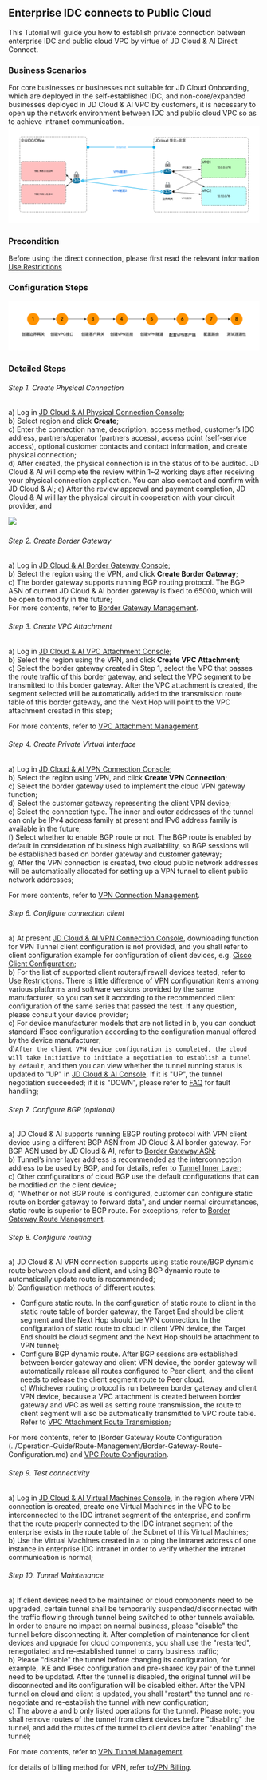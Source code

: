 ## Enterprise IDC connects to Public Cloud
This Tutorial will guide you how to establish private connection between enterprise IDC and public cloud VPC by virtue of JD Cloud & AI Direct Connect.

### Business Scenarios
For core businesses or businesses not suitable for JD Cloud Onboarding, which are deployed in the self-established IDC, and non-core/expanded businesses deployed in JD Cloud & AI VPC by customers, it is necessary to open up the network environment between IDC and public cloud VPC so as to achieve intranet communication.</br>
![](../../../../image/Networking/VPN/Getting-Started/connection-into-idc.png)

### Precondition
Before using the direct connection, please first read the relevant information [Use Restrictions](../Introduction/Restrictions.md)

### Configuration Steps
![](../../../../image/Networking/VPN/Getting-Started/connection-into-idc-step.png)

### Detailed Steps
###### Step 1. Create Physical Connection
a) Log in [JD Cloud & AI Physical Connection Console](https://cns-console.jdcloud.com/host/physicalConnection/list);  </br>
b) Select region and click **Create**;</br>
c) Enter the connection name, description, access method, customer’s IDC address, partners/operator (partners access), access point (self-service access), optional customer contacts and contact information, and create physical connection;</br>
d) After created, the physical connection is in the status of to be audited. JD Cloud & AI will complete the review within 1~2 working days after receiving your physical connection application. You can also contact and confirm with JD Cloud & AI;
e) After the review approval and payment completion, JD Cloud & AI will lay the physical circuit in cooperation with your circuit provider, and

![](../../../../../image/Networking/VPN/Operation-Guide/create-vpnconnection.png)




###### Step 2. Create Border Gateway

a) Log in [JD Cloud & AI Border Gateway Console](https://cns-console.jdcloud.com/host/borderGateway/list);  </br>
b) Select the region using the VPN, and click **Create Border Gateway**;</br>
c) The border gateway supports running BGP routing protocol. The BGP ASN of current JD Cloud & AI border gateway is fixed to 65000, which will be open to modify in the future;</br>
For more contents, refer to [Border Gateway Management](../Operation-Guide/Border-Gateway-Management/Border-Gateway-Configuration.md).

###### Step 3. Create VPC Attachment
a) Log in [JD Cloud & AI VPC Attachment Console](https://cns-console.jdcloud.com/host/vpcAttachment/list);  </br>
b) Select the region using the VPN, and click **Create VPC Attachment**;</br>
c) Select the border gateway created in Step 1, select the VPC that passes the route traffic of this border gateway, and select the VPC segment to be transmitted to this border gateway. After the VPC attachment is created, the segment selected will be automatically added to the transmission route table of this border gateway, and the Next Hop will point to the VPC attachment created in this step;</br>

For more contents, refer to [VPC Attachment Management](../Operation-Guide/Border-Gateway-Management/VPC-Attachment-Configuration.md).

###### Step 4. Create Private Virtual Interface
a) Log in [JD Cloud & AI VPN Connection Console](https://cns-console.jdcloud.com/host/vpnConnection/list);  </br>
b) Select the region using VPN, and click **Create VPN Connection**;</br>
c) Select the border gateway used to implement the cloud VPN gateway function;</br>
d) Select the customer gateway representing the client VPN device;</br>
e) Select the connection type. The inner and outer addresses of the tunnel can only be IPv4 address family at present and IPv6 address family is available in the future;</br>
f) Select whether to enable BGP route or not. The BGP route is enabled by default in consideration of business high availability, so BGP sessions will be established based on border gateway and customer gateway;</br>
g) After the VPN connection is created, two cloud public network addresses will be automatically allocated for setting up a VPN tunnel to client public network addresses;</br>

For more contents, refer to [VPN Connection Management](../Operation-Guide/VPN-Connection-Management/VPN-Connection-Configuration.md).

###### Step 6. Configure connection client
a) At present [JD Cloud & AI VPN Connection Console](https://cns-console.jdcloud.com/host/vpnConnection/list), downloading function for VPN Tunnel client configuration is not provided, and you shall refer to client configuration example for configuration of client devices, e.g. [Cisco Client Configuration](../Operation-Guide/Client-Site-Configuration/Cisco-Configuration.md);</br>
b) For the list of supported client routers/firewall devices tested, refer to [Use Restrictions](../Introduction/Restrictions.md). There is little difference of VPN configuration items among various platforms and software versions provided by the same manufacturer, so you can set it according to the recommended client configuration of the same series that passed the test. If any question, please consult your device provider;</br>
c) For device manufacturer models that are not listed in b, you can conduct standard IPsec configuration according to the configuration manual offered by the device manufacturer;</br>
d)``After the client VPN device configuration is completed, the cloud will take initiative to initiate a negotiation to establish a tunnel by default``, and then you can view whether the tunnel running status is updated to "UP" in [JD Cloud & AI Console](https://console.jdcloud.com/overview). If it is "UP", the tunnel negotiation succeeded; if it is "DOWN", please refer to [FAQ](../FAQ/FAQ.md) for fault handling;</br>

###### Step 7. Configure BGP (optional)
a) JD Cloud & AI supports running EBGP routing protocol with VPN client device using a different BGP ASN from JD Cloud & AI border gateway. For BGP ASN used by JD Cloud & AI, refer to [Border Gateway ASN](../Operation-Guide/Border-Gateway-Management/Border-Gateway-Configuration.md);</br>
b) Tunnel’s inner layer address is recommended as the interconnection address to be used by BGP, and for details, refer to [Tunnel Inner Layer](../Operation-Guide/VPN-Connection-Management/VPN-Tunnel-Configuration.md);</br>
c) Other configurations of cloud BGP use the default configurations that can be modified on the client device;</br>
d) "Whether or not BGP route is configured, customer can configure static route on border gateway to forward data", and under normal circumstances, static route is superior to BGP route. For exceptions, refer to [Border Gateway Route Management](https://docs.jdcloud.com/en/direct-connection/border-gateway-features).</br>

###### Step 8. Configure routing
a) JD Cloud & AI VPN connection supports using static route/BGP dynamic route between cloud and client, and using BGP dynamic route to automatically update route is recommended;</br>
b) Configuration methods of different routes:</br>
  * Configure static route. In the configuration of static route to client in the static route table of border gateway, the Target End should be client segment and the Next Hop should be VPN connection. In the configuration of static route to cloud in client VPN device, the Target End should be cloud segment and the Next Hop should be attachment to VPN tunnel;</br>
  * Configure BGP dynamic route. After BGP sessions are established between border gateway and client VPN device, the border gateway will automatically release all routes configured to Peer client, and the client needs to release the client segment route to Peer cloud.</br>
c) Whichever routing protocol is run between border gateway and client VPN device, because a VPC attachment is created between border gateway and VPC as well as setting route transmission, the route to client segment will also be automatically transmitted to VPC route table. Refer to [VPC Attachment Route Transmission](https://docs.jdcloud.com/en/direct-connection/vpc-interface-features);</br>

For more contents, refer to [Border Gateway Route Configuration (../Operation-Guide/Route-Management/Border-Gateway-Route-Configuration.md) and [VPC Route Configuration](../Operation-Guide/Route-Management/VPC-Route-Configuration.md).

###### Step 9. Test connectivity
a) Log in [JD Cloud & AI Virtual Machines Console](https://cns-console.jdcloud.com/host/compute/list), in the region where VPN connection is created, create one Virtual Machines in the VPC to be interconnected to the IDC intranet segment of the enterprise, and confirm that the route properly connected to the IDC intranet segment of the enterprise exists in the route table of the Subnet of this Virtual Machines;  </br>
b) Use the Virtual Machines created in a to ping the intranet address of one instance in enterprise IDC intranet in order to verify whether the intranet communication is normal;</br>

###### Step 10. Tunnel Maintenance
a) If client devices need to be maintained or cloud components need to be upgraded, certain tunnel shall be temporarily suspended/disconnected with the traffic flowing through tunnel being switched to other tunnels available. In order to ensure no impact on normal business, please "disable" the tunnel before disconnecting it. After completion of maintenance for client devices and upgrade for cloud components, you shall use the "restarted", renegotiated and re-established tunnel to carry business traffic;</br>
b) Please "disable" the tunnel before changing its configuration, for example, IKE and IPsec configuration and pre-shared key pair of the tunnel need to be updated. After the tunnel is disabled, the original tunnel will be disconnected and its configuration will be disabled either. After the VPN tunnel on cloud and client is updated, you shall "restart" the tunnel and re-negotiate and re-establish the tunnel with new configuration;</br>
c) The above a and b only listed operations for the tunnel. Please note: you shall remove routes of the tunnel from client devices before "disabling" the tunnel, and add the routes of the tunnel to client device after "enabling" the tunnel;</br>

For more contents, refer to [VPN Tunnel Management](../Operation-Guide/VPN-Connection-Management/VPN-Tunnel-Configuration.md).

for details of billing method for VPN, refer to[VPN Billing](../Pricing/Billing-Overview.md).

